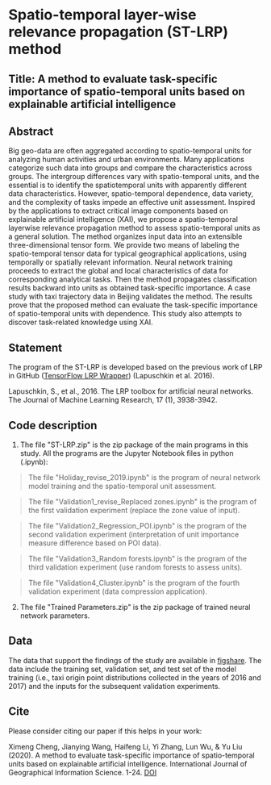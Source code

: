 # Spatio-temporal layer-wise relevance propagation (ST-LRP) method

## Title: A method to evaluate task-specific importance of spatio-temporal units based on explainable artificial intelligence

## Abstract
Big geo-data are often aggregated according to spatio-temporal units for analyzing human activities and urban environments. Many applications categorize such data into groups and compare the characteristics across groups. The intergroup differences vary with spatio-temporal units, and the essential is to identify the spatiotemporal units with apparently different data characteristics. However, spatio-temporal dependence, data variety, and the complexity of tasks impede an effective unit assessment. Inspired by the applications to extract critical image components based on explainable artificial intelligence (XAI), we propose a spatio-temporal layerwise relevance propagation method to assess spatio-temporal units as a general solution. The method organizes input data into an extensible three-dimensional tensor form. We provide two means of labeling the spatio-temporal tensor data for typical geographical applications, using temporally or spatially relevant information. Neural network training proceeds to extract the global and local characteristics of data for corresponding analytical tasks. Then the method propagates classification results backward into units as obtained task-specific importance. A case study with taxi trajectory data in Beijing validates the method. The results prove that the proposed method can evaluate the task-specific importance of spatio-temporal units with dependence. This study also attempts to discover task-related knowledge using XAI.

## Statement
The program of the ST-LRP is developed based on the previous work of LRP in GitHub ([TensorFlow LRP Wrapper](https://github.com/VigneshSrinivasan10/interprettensor)) (Lapuschkin et al. 2016).

Lapuschkin, S., et al., 2016. The LRP toolbox for artificial neural networks. The Journal of Machine Learning Research, 17 (1), 3938-3942.

## Code description
1. The file "ST-LRP.zip" is the zip package of the main programs in this study. All the programs are the Jupyter Notebook files in python (.ipynb):

>The file "Holiday_revise_2019.ipynb" is the program of neural network model training and the spatio-temporal unit assessment.

>The file "Validation1_revise_Replaced zones.ipynb" is the program of the first validation experiment (replace the zone value of input).

>The file "Validation2_Regression_POI.ipynb" is the program of the second validation experiment (interpretation of unit importance measure difference based on POI data).

>The file "Validation3_Random forests.ipynb" is the program of the third validation experiment (use random forests to assess units).

>The file "Validation4_Cluster.ipynb" is the program of the fourth validation experiment (data compression application).

2. The file "Trained Parameters.zip" is the zip package of trained neural network parameters.

## Data
The data that support the findings of the study are available in [figshare](http://doi.org/10.6084/m9.figshare.9981314). The data include the training set, validation set, and test set of the model training (i.e., taxi origin point distributions collected in the years of 2016 and 2017) and the inputs for the subsequent validation experiments.

## Cite
Please consider citing our paper if this helps in your work:

Ximeng Cheng, Jianying Wang, Haifeng Li, Yi Zhang, Lun Wu, & Yu Liu (2020). A method to evaluate task-specific importance of spatio-temporal units based on explainable artificial intelligence. International Journal of Geographical Information Science. 1-24. [DOI](https://doi.org/10.1080/13658816.2020.1805116)

